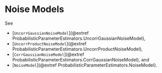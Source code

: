 # Noise Models

See 
- [`UncorrGaussianNoiseModel`](@extref ProbabilisticParameterEstimators.UncorrGaussianNoiseModel),
- [`UncorrProductNoiseModel`](@extref ProbabilisticParameterEstimators.UncorrProductNoiseModel),
- [`CorrGaussianNoiseModel`](@extref ProbabilisticParameterEstimators.CorrGaussianNoiseModel), and
- [`NoiseModel`](@extref ProbabilisticParameterEstimators.NoiseModel).

